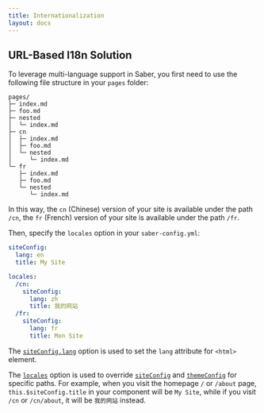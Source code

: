 ```yaml
---
title: Internationalization
layout: docs
---
```


## URL-Based I18n Solution

To leverage multi-language support in Saber, you first need to use the following file structure in your `pages` folder: 

```
pages/
├─ index.md
├─ foo.md
├─ nested
│  └─ index.md
├─ cn
│  ├─ index.md
│  ├─ foo.md
│  └─ nested
│     └─ index.md
└─ fr
   ├─ index.md
   ├─ foo.md
   └─ nested
      └─ index.md
```

In this way, the `cn` (Chinese) version of your site is available under the path `/cn`, the `fr` (French) version of your site is available under the path `/fr`.

Then, specify the `locales` option in your `saber-config.yml`:

```yaml
siteConfig:
  lang: en
  title: My Site

locales:
  /cn:
    siteConfig:
      lang: zh
      title: 我的网站
  /fr:
    siteConfig:
      lang: fr
      title: Mon Site
```

The [`siteConfig.lang`](saber-config.md#lang) option is used to set the `lang` attribute for `<html>` element.

The [`locales`](saber-config.md#locales) option is used to override [`siteConfig`](saber-config.md#siteconfig) and [`themeConfig`](saber-config.md#themeconfig) for specific paths. For example, when you visit the homepage `/` or `/about` page, `this.$siteConfig.title` in your component will be `My Site`, while if you visit `/cn` or `/cn/about`, it will be `我的网站` instead.
